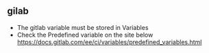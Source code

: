 ## gilab
- The gitlab variable must be stored in Variables
- Check the Predefined variable on the site below
<https://docs.gitlab.com/ee/ci/variables/predefined_variables.html>
